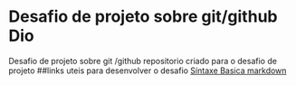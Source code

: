 # Desafio de projeto sobre git/github Dio
Desafio de projeto sobre git /github
repositorio criado para o desafio de projeto
##links uteis para desenvolver o desafio
[Síntaxe Basica markdown](https://www.markdownguide.org/)
